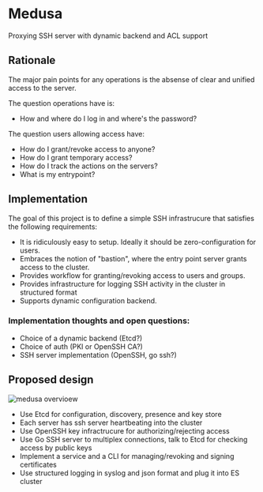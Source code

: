 # Medusa

Proxying SSH server with dynamic backend and ACL support

## Rationale

The major pain points for any operations is the absense of clear and unified access to the server.

The question operations have is:

* How and where do I log in and where's the password?

The question users allowing access have:

* How do I grant/revoke access to anyone?
* How do I grant temporary access?
* How do I track the actions on the servers?
* What is my entrypoint?

## Implementation

The goal of this project is to define a simple SSH infrastrucure that satisfies the following requirements:

* It is ridiculously easy to setup. Ideally it should be zero-configuration for users.
* Embraces the notion of "bastion", where the entry point server grants access to the cluster.
* Provides workflow for granting/revoking access to users and groups.
* Provides infrastructure for logging SSH activity in the cluster in structured format
* Supports dynamic configuration backend.

### Implementation thoughts and open questions:

* Choice of a dynamic backend (Etcd?)
* Choice of auth (PKI or OpenSSH CA?)
* SSH server implementation (OpenSSH, go ssh?)


## Proposed design

![medusa overvioew](https://github.com/clustermind/medusa/raw/master/src/doc/img/MedusaOverview.png "Medusa Overview")

* Use Etcd for configuration, discovery, presence and key store
* Each server has ssh server heartbeating into the cluster
* Use OpenSSH key infractrucure for authorizing/rejecting access
* Use Go SSH server to multiplex connections, talk to Etcd for checking access by public keys
* Implement a service and a CLI for managing/revoking and signing certificates
* Use structured logging in syslog and json format and plug it into ES cluster












